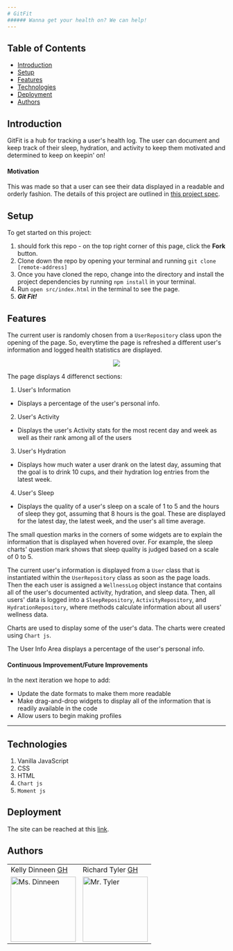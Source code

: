 ```yaml
---
# GitFit
###### Wanna get your health on? We can help! 
---
```


## Table of Contents
* [Introduction](#introduction)
* [Setup](#setup)
* [Features](#features)
* [Technologies](#technologies)
* [Deployment](#deployment)
* [Authors](#authors)

## Introduction

GitFit is a hub for tracking a user's health log. The user can document and keep track of their sleep, hydration, and activity to keep them motivated and determined to keep on keepin' on! 

#### Motivation

This was made so that a user can see their data displayed in a readable and orderly fashion. The details of this project are outlined in [this project spec](http://frontend.turing.io/projects/fitlit.html). 

## Setup

To get started on this project: 

1. should fork this repo - on the top right corner of this page, click the **Fork** button.
2. Clone down the repo by opening your terminal and running `git clone [remote-address]`
3. Once you have cloned the repo, change into the directory and install the project dependencies by running `npm install` in your terminal.
4. Run `open src/index.html` in the terminal to see the page. 
5. _**Git Fit!**_

## Features

The current user is randomly chosen from a `UserRepository` class upon the opening of the page. So, everytime the page is refreshed a different user's information and logged health statistics are displayed. 

<p align = "center">
<img src="https://i.imgur.com/AeJJaLA.png">
</p>

The page displays 4 differenct sections: 
1. User's Information
* Displays a percentage of the user's personal info.
2. User's Activity
* Displays the user's Activity stats for the most recent day and week as well as their rank among all of the users
3. User's Hydration
* Displays how much water a user drank on the latest day, assuming that the goal is to drink 10 cups, and their hydration log entries from the latest week.
4. User's Sleep
* Displays the quality of a user's sleep on a scale of 1 to 5 and the hours of sleep they got, assuming that 8 hours is the goal. These are displayed for the latest day, the latest week, and the user's all time average. 

The small question marks in the corners of some widgets are to explain the information that is displayed when hovered over. For example, the sleep charts' question mark shows that sleep quality is judged based on a scale of 0 to 5. 

The current user's information is displayed from a `User` class that is instantiated within the `UserRepository` class as soon as the page loads. Then the each user is assigned a `WellnessLog` object instance that contains all of the user's documented activity, hydration, and sleep data. Then, all users' data is logged into a `SleepRepository`, `ActivityRepository`, and `HydrationRepository`, where methods calculate information about all users' wellness data. 

Charts are used to display some of the user's data. The charts were created using `Chart js`.

The User Info Area displays a percentage of the user's personal info.


#### 

#### Continuous Improvement/Future Improvements
 In the next iteration we hope to add:
  * Update the date formats to make them more readable
  * Make drag-and-drop widgets to display all of the information that is readily available in the code 
  * Allow users to begin making profiles
---

## Technologies

1. Vanilla JavaScript
2. CSS 
3. HTML
4. `Chart js`
5. `Moment js`

## Deployment

The site can be reached at this [link](https://richardltyler.github.io/GitFit/src/index.html).

## Authors
<table>
    <tr>
        <td> Kelly Dinneen <a href="https://github.com/kellydinneen">GH</td>
        <td> Richard Tyler <a href="https://github.com/richardltyler">GH</td>
    </tr>
<td><img src="https://avatars3.githubusercontent.com/u/70412553?s=400&u=6889ab0a2470a8c4d85c90de53761b160bb9fea6&v=4" alt="Ms. Dinneen"
 width="150" height="auto" /></td>
 <td><img src="https://avatars3.githubusercontent.com/u/70095063?s=460&u=39c274f1a2fbb88cc013de61aa8307596a988255&v=4" alt="Mr. Tyler"
 width="150" height="auto" /></td>
</table>



